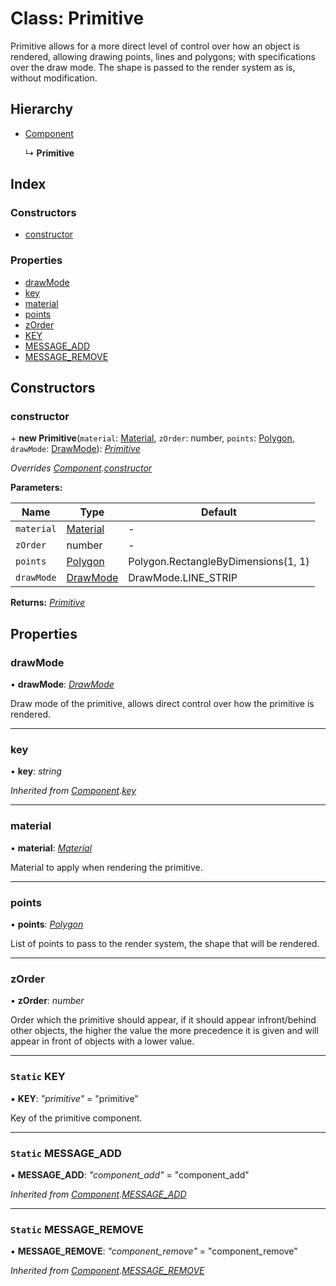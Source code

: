 
# Class: Primitive

Primitive allows for a more direct level of control over how an object is
rendered, allowing drawing points, lines and polygons; with specifications
over the draw mode. The shape is passed to the render system as is, without
modification.

## Hierarchy

* [Component](component.md)

  ↳ **Primitive**

## Index

### Constructors

* [constructor](primitive.md#constructor)

### Properties

* [drawMode](primitive.md#drawmode)
* [key](primitive.md#key)
* [material](primitive.md#material)
* [points](primitive.md#points)
* [zOrder](primitive.md#zorder)
* [KEY](primitive.md#static-key)
* [MESSAGE_ADD](primitive.md#static-message_add)
* [MESSAGE_REMOVE](primitive.md#static-message_remove)

## Constructors

###  constructor

\+ **new Primitive**(`material`: [Material](material.md), `zOrder`: number, `points`: [Polygon](polygon.md), `drawMode`: [DrawMode](../enums/drawmode.md)): *[Primitive](primitive.md)*

*Overrides [Component](component.md).[constructor](component.md#constructor)*

**Parameters:**

Name | Type | Default |
------ | ------ | ------ |
`material` | [Material](material.md) | - |
`zOrder` | number | - |
`points` | [Polygon](polygon.md) | Polygon.RectangleByDimensions(1, 1) |
`drawMode` | [DrawMode](../enums/drawmode.md) | DrawMode.LINE_STRIP |

**Returns:** *[Primitive](primitive.md)*

## Properties

###  drawMode

• **drawMode**: *[DrawMode](../enums/drawmode.md)*

Draw mode of the primitive, allows direct control over how the primitive
is rendered.

___

###  key

• **key**: *string*

*Inherited from [Component](component.md).[key](component.md#key)*

___

###  material

• **material**: *[Material](material.md)*

Material to apply when rendering the primitive.

___

###  points

• **points**: *[Polygon](polygon.md)*

List of points to pass to the render system, the shape that will be
rendered.

___

###  zOrder

• **zOrder**: *number*

Order which the primitive should appear, if it should appear
infront/behind other objects, the higher the value the more precedence it
is given and will appear in front of objects with a lower value.

___

### `Static` KEY

▪ **KEY**: *"primitive"* = "primitive"

Key of the primitive component.

___

### `Static` MESSAGE_ADD

▪ **MESSAGE_ADD**: *"component_add"* = "component_add"

*Inherited from [Component](component.md).[MESSAGE_ADD](component.md#static-message_add)*

___

### `Static` MESSAGE_REMOVE

▪ **MESSAGE_REMOVE**: *"component_remove"* = "component_remove"

*Inherited from [Component](component.md).[MESSAGE_REMOVE](component.md#static-message_remove)*
